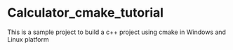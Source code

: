 # Calculator_cmake_tutorial
This is a sample project to build a c++ project using cmake in Windows and Linux platform
